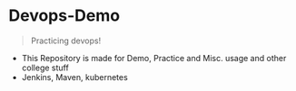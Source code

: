 # Devops-Demo
>Practicing devops!
- This Repository is made for Demo, Practice and Misc. usage and other college stuff
- Jenkins, Maven, kubernetes
